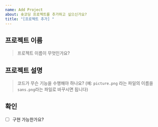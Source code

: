 ```yaml
---
name: Add Project
about: 숏코딩 프로젝트를 추가하고 싶으신가요?
title: "[프로젝트 추가] "
---
```


## 프로젝트 이름
> 프로젝트 이름이 무엇인가요?

## 프로젝트 설명
> 코드가 무슨 기능을 수행해야 하나요? (예: `picture.png` 라는 파일의 이름을 `sans.png`라는 파일로 바꾸시면 됩니다)

## 확인
- [ ] 구현 가능한가요?